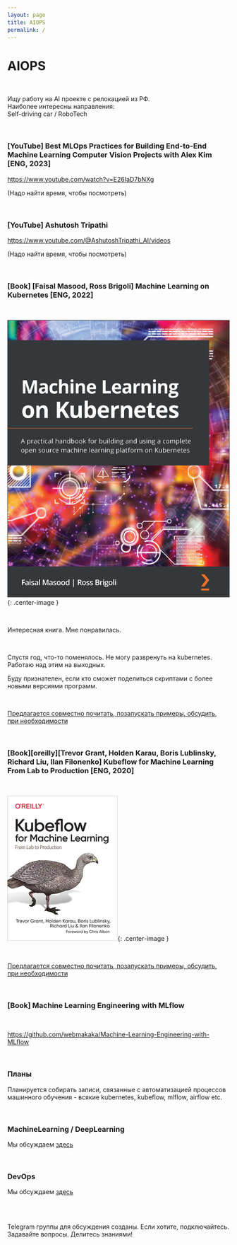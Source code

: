 ```yaml
---
layout: page
title: AIOPS
permalink: /
---
```


# AIOPS

<br/>

Ищу работу на AI проекте с релокацией из РФ. <br/>
Наиболее интересны направления: <br/>
Self-driving car / RoboTech <br/>

<br/>

### [YouTube] Best MLOps Practices for Building End-to-End Machine Learning Computer Vision Projects with Alex Kim [ENG, 2023]

https://www.youtube.com/watch?v=E26IaD7bNXg

(Надо найти время, чтобы посмотреть)

<br/>

### [YouTube] Ashutosh Tripathi

https://www.youtube.com/@AshutoshTripathi_AI/videos

(Надо найти время, чтобы посмотреть)

<br/>

### [Book] [Faisal Masood, Ross Brigoli] Machine Learning on Kubernetes [ENG, 2022]

<br/>

![Machine Learning on Kubernetes](/img/Machine-Learning-on-Kubernetes.png 'Machine Learning on Kubernetes'){: .center-image }

<br/>

Интересная книга. Мне понравилась.

<br/>

Спустя год, что-то поменялось.
Не могу развренуть на kubernetes.
Работаю над этим на выходных.

Буду признателен, если кто сможет поделиться скриптами с более новыми версиями программ.

<br/>

[Предлагается совместно почитать, позапускать примеры, обсудить, при необходимости](/books/machine-learning-on-kubernetes/)

<br/>

### [Book][oreilly][Trevor Grant, Holden Karau, Boris Lublinsky, Richard Liu, Ilan Filonenko] Kubeflow for Machine Learning From Lab to Production [ENG, 2020]

<br/>

![Machine Learning on Kubernetes](/img/Kubeflow-for-Machine-Learning.jpeg 'Machine Learning on Kubernetes'){: .center-image }

<br/>

[Предлагается совместно почитать, позапускать примеры, обсудить, при необходимости](/books/kubeflow-for-machine-learning-from-lab-to-production/)

<br/>

### [Book] Machine Learning Engineering with MLflow

<br/>

https://github.com/webmakaka/Machine-Learning-Engineering-with-MLflow

<br/>

### Планы

Планируется собирать записи, связанные с автоматизацией процессов машинного обучения - всякие kubernetes, kubeflow, mlflow, airflow etc.

<br/>

### MachineLearning / DeepLearning

Мы обсуждаем [здесь](//matematika.org)

<br/>

### DevOps

Мы обсуждаем [здесь](//gitops.ru)

<br/>
<br/>

Telegram группы для обсуждения созданы.
Если хотите, подключайтесь. Задавайте вопросы. Делитесь знаниями!
